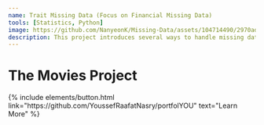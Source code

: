```yaml
---
name: Trait Missing Data (Focus on Financial Missing Data)
tools: [Statistics, Python]
image: https://github.com/NanyeonK/Missing-Data/assets/104714490/2970ad09-6df6-4381-912e-962f7018ba08
description: This project introduces several ways to handle missing data and provides a package for doing so.
---
```


# The Movies Project


<p class="text-center">
{% include elements/button.html link="https://github.com/YoussefRaafatNasry/portfolYOU" text="Learn More" %}
</p>